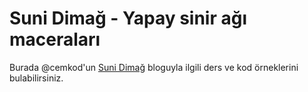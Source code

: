 # Suni Dimağ - Yapay sinir ağı maceraları

Burada @cemkod'un [Suni Dimağ](http://symbolengine.com/sunidimag/) bloguyla ilgili ders ve kod örneklerini bulabilirsiniz.

